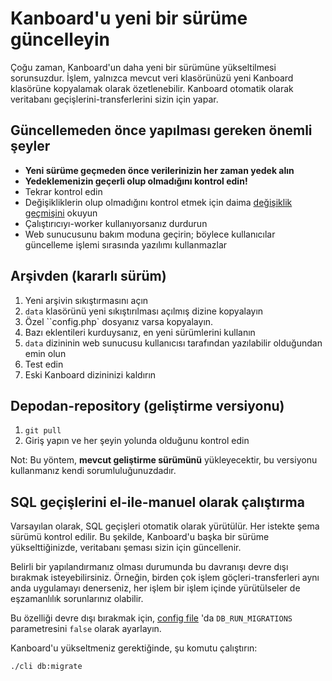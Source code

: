 Kanboard'u yeni bir sürüme güncelleyin
=================================

Çoğu zaman, Kanboard'un daha yeni bir sürümüne yükseltilmesi sorunsuzdur.
İşlem, yalnızca mevcut veri klasörünüzü yeni Kanboard klasörüne kopyalamak olarak özetlenebilir.
Kanboard otomatik olarak veritabanı geçişlerini-transferlerini sizin için yapar.

Güncellemeden önce yapılması gereken önemli şeyler
--------------------------------------

- **Yeni sürüme geçmeden önce verilerinizin her zaman yedek alın**
- **Yedeklemenizin geçerli olup olmadığını kontrol edin!**
- Tekrar kontrol edin
- Değişikliklerin olup olmadığını kontrol etmek için daima [değişiklik geçmişini](https://github.com/Kanboard/Kanboard/blob/master/ChangeLog) okuyun
- Çalıştırıcıyı-worker  kullanıyorsanız durdurun
- Web sunucusunu bakım moduna geçirin; böylece kullanıcılar güncelleme işlemi sırasında yazılımı kullanmazlar

Arşivden (kararlı sürüm)
---------------------------------

1. Yeni arşivin sıkıştırmasını açın
2. `data` klasörünü yeni sıkıştırılması açılmış dizine kopyalayın
3. Özel ``config.php` dosyanız varsa kopyalayın.
4. Bazı eklentileri kurduysanız, en yeni sürümlerini kullanın
5. `data` dizininin web sunucusu kullanıcısı tarafından yazılabilir olduğundan emin olun
6. Test edin
7. Eski Kanboard dizininizi kaldırın

Depodan-repository (geliştirme versiyonu)
-----------------------------------------

1. `git pull`
2. Giriş yapın ve her şeyin yolunda olduğunu kontrol edin

Not: Bu yöntem, **mevcut geliştirme sürümünü** yükleyecektir, bu versiyonu kullanmanız kendi sorumluluğunuzdadır.

SQL geçişlerini el-ile-manuel olarak çalıştırma
-------------------------------

Varsayılan olarak, SQL geçişleri otomatik olarak yürütülür. Her istekte şema sürümü kontrol edilir.
Bu şekilde, Kanboard'u başka bir sürüme yükselttiğinizde, veritabanı şeması sizin için güncellenir.

Belirli bir yapılandırmanız olması durumunda bu davranışı devre dışı bırakmak isteyebilirsiniz.
Örneğin, birden çok işlem göçleri-transferleri aynı anda uygulamayı denerseniz, her işlem bir işlem içinde yürütülseler de eşzamanlılık sorunlarınız olabilir.

Bu özelliği devre dışı bırakmak için, [config file](config.markdown) 'da `DB_RUN_MIGRATIONS` parametresini `false` olarak ayarlayın.

Kanboard'u yükseltmeniz gerektiğinde, şu komutu çalıştırın:

```bash
./cli db:migrate
```
